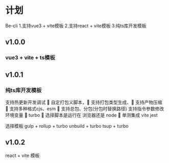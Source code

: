 # 计划
Be-cli
1.支持vue3 + vite模板
2.支持react + vite模板
3.纯ts库开发模板

## v1.0.0
### vue3 + vite + ts模板



## v1.0.1
### 纯ts库开发模板
支持热更新开发调试 🐶
自定打包义脚本，🐶
支持打包类型生成、🐶
支持产物压缩 🐶
支持多种格式cjs、esm 🐶
支持总包、分包(分包时替换路径)
支持指令参数修改环境变量 🐶
turbo 🐶
选择脚本是运行在
浏览器还是
node 🐶
单测集成
vite
jest


选择模板
gulp + rollup + turbo
unbuild + turbo
tsup + turbo


## v1.0.2
react + vite 模板
